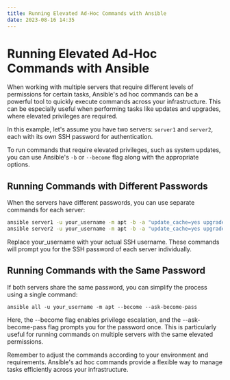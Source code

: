 ```yaml
---
title: Running Elevated Ad-Hoc Commands with Ansible
date: 2023-08-16 14:35
---
```


# Running Elevated Ad-Hoc Commands with Ansible

When working with multiple servers that require different levels of permissions for certain tasks, Ansible's ad hoc commands can be a powerful tool to quickly execute commands across your infrastructure. This can be especially useful when performing tasks like updates and upgrades, where elevated privileges are required.

In this example, let's assume you have two servers: `server1` and `server2`, each with its own SSH password for authentication.

To run commands that require elevated privileges, such as system updates, you can use Ansible's `-b` or `--become` flag along with the appropriate options.

## Running Commands with Different Passwords

When the servers have different passwords, you can use separate commands for each server:

```sh
ansible server1 -u your_username -m apt -b -a "update_cache=yes upgrade=dist"
ansible server2 -u your_username -m apt -b -a "update_cache=yes upgrade=dist"
```

Replace your_username with your actual SSH username. These commands will prompt you for the SSH password of each server individually.

## Running Commands with the Same Password

If both servers share the same password, you can simplify the process using a single command:

`ansible all -u your_username -m apt --become --ask-become-pass`

Here, the --become flag enables privilege escalation, and the --ask-become-pass flag prompts you for the password once. This is particularly useful for running commands on multiple servers with the same elevated permissions.

Remember to adjust the commands according to your environment and requirements. Ansible's ad hoc commands provide a flexible way to manage tasks efficiently across your infrastructure.










